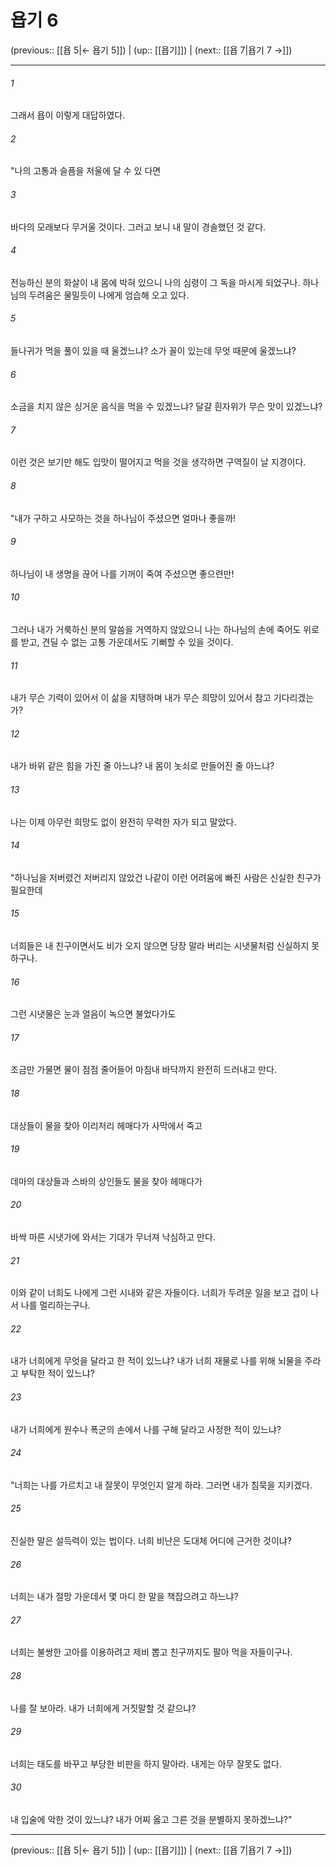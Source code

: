 # 욥기 6

(previous:: [[욥 5|← 욥기 5]]) | (up:: [[욥기]]) | (next:: [[욥 7|욥기 7 →]])

***




###### 1 

그래서 욥이 이렇게 대답하였다. 



###### 2 

"나의 고통과 슬픔을 저울에 달 수 있 다면 



###### 3 

바다의 모래보다 무거울 것이다. 그러고 보니 내 말이 경솔했던 것 같다. 



###### 4 

전능하신 분의 화살이 내 몸에 박혀 있으니 나의 심령이 그 독을 마시게 되었구나. 하나님의 두려움은 물밀듯이 나에게 엄습해 오고 있다. 



###### 5 

들나귀가 먹을 풀이 있을 때 울겠느냐? 소가 꼴이 있는데 무엇 때문에 울겠느냐? 



###### 6 

소금을 치지 않은 싱거운 음식을 먹을 수 있겠느냐? 달걀 흰자위가 무슨 맛이 있겠느냐? 



###### 7 

이런 것은 보기만 해도 입맛이 떨어지고 먹을 것을 생각하면 구역질이 날 지경이다. 



###### 8 

"내가 구하고 사모하는 것을 하나님이 주셨으면 얼마나 좋을까! 



###### 9 

하나님이 내 생명을 끊어 나를 기꺼이 죽여 주셨으면 좋으련만! 



###### 10 

그러나 내가 거룩하신 분의 말씀을 거역하지 않았으니 나는 하나님의 손에 죽어도 위로를 받고, 견딜 수 없는 고통 가운데서도 기뻐할 수 있을 것이다. 



###### 11 

내가 무슨 기력이 있어서 이 삶을 지탱하며 내가 무슨 희망이 있어서 참고 기다리겠는가? 



###### 12 

내가 바위 같은 힘을 가진 줄 아느냐? 내 몸이 놋쇠로 만들어진 줄 아느냐? 



###### 13 

나는 이제 아무런 희망도 없이 완전히 무력한 자가 되고 말았다. 



###### 14 

"하나님을 저버렸건 저버리지 않았건 나같이 이런 어려움에 빠진 사람은 신실한 친구가 필요한데 



###### 15 

너희들은 내 친구이면서도 비가 오지 않으면 당장 말라 버리는 시냇물처럼 신실하지 못하구나. 



###### 16 

그런 시냇물은 눈과 얼음이 녹으면 불었다가도 



###### 17 

조금만 가물면 물이 점점 줄어들어 마침내 바닥까지 완전히 드러내고 만다. 



###### 18 

대상들이 물을 찾아 이리저리 헤매다가 사막에서 죽고 



###### 19 

데마의 대상들과 스바의 상인들도 물을 찾아 헤매다가 



###### 20 

바싹 마른 시냇가에 와서는 기대가 무너져 낙심하고 만다. 



###### 21 

이와 같이 너희도 나에게 그런 시내와 같은 자들이다. 너희가 두려운 일을 보고 겁이 나서 나를 멀리하는구나. 



###### 22 

내가 너희에게 무엇을 달라고 한 적이 있느냐? 내가 너희 재물로 나를 위해 뇌물을 주라고 부탁한 적이 있느냐? 



###### 23 

내가 너희에게 원수나 폭군의 손에서 나를 구해 달라고 사정한 적이 있느냐? 



###### 24 

"너희는 나를 가르치고 내 잘못이 무엇인지 알게 하라. 그러면 내가 침묵을 지키겠다. 



###### 25 

진실한 말은 설득력이 있는 법이다. 너희 비난은 도대체 어디에 근거한 것이냐? 



###### 26 

너희는 내가 절망 가운데서 몇 마디 한 말을 책잡으려고 하느냐? 



###### 27 

너희는 불쌍한 고아를 이용하려고 제비 뽑고 친구까지도 팔아 먹을 자들이구나. 



###### 28 

나를 잘 보아라. 내가 너희에게 거짓말할 것 같으냐? 



###### 29 

너희는 태도를 바꾸고 부당한 비판을 하지 말아라. 내게는 아무 잘못도 없다. 



###### 30 

내 입술에 악한 것이 있느냐? 내가 어찌 옳고 그른 것을 분별하지 못하겠느냐?"

***

(previous:: [[욥 5|← 욥기 5]]) | (up:: [[욥기]]) | (next:: [[욥 7|욥기 7 →]])
